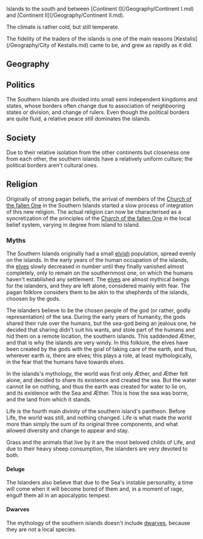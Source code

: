 Islands to the south and between [Continent I](/Geography/Continent I.md) and [Continent II](/Geography/Continent II.md).

The climate is rather cold, but still temperate.

The fidelity of the traders of the islands is one of the main reasons [Kestalis](/Geography/City of Kestalis.md) came to be, and grew as rapidly as it did.

## Geography

## Politics

The Southern Islands are divided into small semi independent kingdoms and states, whose borders often change due to association of neighbooring states or division, and change of rulers.
Even though the political borders are quite fluid, a relative peace still dominates the islands.


## Society

Due to their relative isolation from the other continents but closeness one from each other, the southern islands have a relatively uniform culture; the political borders aren't cultural ones.



## Religion

Originally of strong pagan beliefs, the arrival of members of the [Church of the fallen One]() in the Southern Islands started a slow process of integration of this new religion.
The actual religion can now be characterised as a syncretization of the principles of the [Charch of the fallen One]() in the local belief system, varying in degree from island to island.


### Myths

The Southern Islands originally had a small [elvish]() population, spread evenly on the islands.
In the early years of the human occupation of the islands, the [elves]() slowly decreased in number until they finally vanished almost completely, only to remain on the southernmost one, on which the humans haven't established any settlement.
The [elves]() are almost mythical beings for the islanders, and they are left alone, considered mainly with fear.
The pagan folklore considers them to be akin to the shepherds of the islands, choosen by the gods.

The islanders believe to be the chosen people of the god (or rather, godly representation) of the sea.
During the early years of humanity, the gods shared their rule over the humans, but the sea-god being an jealous one, he decided that sharing didn't suit his wants, and stole part of the humans and hid them on a remote location, the southern islands.
This saddended Æther, and that is why the islands are very windy.
In this folklore, the elves have been created by the gods with the goal of taking care of the earth, and thus, wherever earth is, there are elves; this plays a role, at least mythologically, in the fear that the humans have towards elves.

In the islands's mythology, the world was first only Æther, and  Æther felt alone, and decided to share its existence and created the sea.
But the water cannot lie on nothing, and thus the earth was created for water to lie on, and its existence with the Sea and Æther. 
This is how the sea was borne, and the land from which it stands.

Life is the fourth main divinity of the southern island's pantheon.
Before Life, the world was still, and nothing changed.
Life is what made the world more than simply the sum of its original three components, and what allowed diversity and change to appear and stay.

Grass and the animals that live by it are the most beloved childs of Life, and due to their heavy sheep consumption, the islanders are very devoted to both.

#### Deluge

The Islanders also believe that due to the Sea's instable personality, a time will come when it will become bored of them and, in a moment of rage, engulf them all in an apocalyptic tempest.

#### Dwarves

The mythology of the southern islands doesn't include [dwarves](), because they are not a local species.









